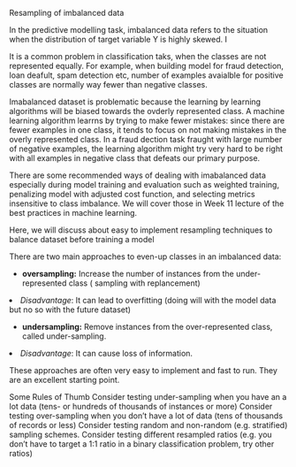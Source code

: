 Resampling of imbalanced data


In the predictive modelling task, imbalanced data refers to the situation when the distribution of target variable Y is highly skewed. I

It is a common problem in classification taks, when the classes are not represented equally. For example, when building model for fraud detection, loan deafult, spam detection etc, number of examples avaialble for positive classes are normally way fewer than negative classes.

Imabalanced dataset is problematic because the learning by learning algorithms will be biased towards the ovderly represented class. A machine learning algorithm learrns by trying to make fewer mistakes: since there are fewer examples in one class, it tends to focus on not making mistakes in the overly represented class. In a fraud dection task fraught with large number of negative examples, the learning algorithm might try very hard to be right with all examples in negative class that defeats our primary purpose. 

There are some recommended ways of dealing with imabalanced data especially during model training and evaluation such as weighted training, penalizing model with adjusted cost function, and selecting metrics insensitive to class imbalance. We will cover those in Week 11 lecture of the best practices in machine learning.

Here, we will discuss about easy to implement resampling techniques to balance dataset before training a model

There are two main approaches to even-up classes in an imbalanced data:

- **oversampling:** Increase the number of instances from the under-represented class ( sampling with replancement)

<ui><li> _Disadvantage_: It can lead to overfitting (doing will with the model data but no so with the future dataset)
   

- **undersampling:** Remove instances from the over-represented class, called under-sampling.
    
<ui><li> _Disadvantage_: It can cause loss of information.

These approaches are often very easy to implement and fast to run. They are an excellent starting point.

Some Rules of Thumb
Consider testing under-sampling when you have an a lot data (tens- or hundreds of thousands of instances or more)
Consider testing over-sampling when you don’t have a lot of data (tens of thousands of records or less)
Consider testing random and non-random (e.g. stratified) sampling schemes.
Consider testing different resampled ratios (e.g. you don’t have to target a 1:1 ratio in a binary classification problem, try other ratios)

